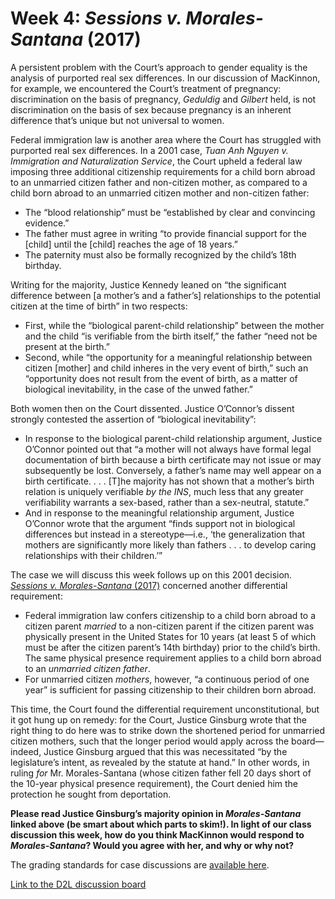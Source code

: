 # Week 4: *Sessions v. Morales-Santana* (2017)

A persistent problem with the Court’s approach to gender equality is the analysis of purported real sex differences. In our discussion of MacKinnon, for example, we encountered the Court’s treatment of pregnancy: discrimination on the basis of pregnancy, *Geduldig* and *Gilbert* held, is not discrimination on the basis of sex because pregnancy is an inherent difference that’s unique but not universal to women.

Federal immigration law is another area where the Court has struggled with purported real sex differences. In a 2001 case, *Tuan Anh Nguyen v. Immigration and Naturalization Service*, the Court upheld a federal law imposing three additional citizenship requirements for a child born abroad to an unmarried citizen father and non-citizen mother, as compared to a child born abroad to an unmarried citizen mother and non-citizen father:

- The “blood relationship” must be “established by clear and convincing evidence.”
- The father must agree in writing “to provide financial support for the [child] until the [child] reaches the age of 18 years.”
- The paternity must also be formally recognized by the child’s 18th birthday.

Writing for the majority, Justice Kennedy leaned on “the significant difference between [a mother’s and a father’s] relationships to the potential citizen at the time of birth” in two respects:

- First, while the “biological parent-child relationship” between the mother and the child “is verifiable from the birth itself,” the father “need not be present at the birth.”
- Second, while “the opportunity for a meaningful relationship between citizen [mother] and child inheres in the very event of birth,” such an “opportunity does not result from the event of birth, as a matter of biological inevitability, in the case of the unwed father.”

Both women then on the Court dissented. Justice O’Connor’s dissent strongly contested the assertion of “biological inevitability”:

- In response to the biological parent-child relationship argument, Justice O’Connor pointed out that “a mother will not always have formal legal documentation of birth because a birth certificate may not issue or may subsequently be lost. Conversely, a father’s name may well appear on a birth certificate. . . . [T]he majority has not shown that a mother’s birth relation is uniquely verifiable *by the INS*, much less that any greater verifiability warrants a sex-based, rather than a sex-neutral, statute.”
- And in response to the meaningful relationship argument, Justice O’Connor wrote that the argument “finds support not in biological differences but instead in a stereotype—i.e., ‘the generalization that mothers are significantly more likely than fathers . . . to develop caring relationships with their children.’”

The case we will discuss this week follows up on this 2001 decision. [*Sessions v. Morales-Santana* (2017)](https://www.supremecourt.gov/opinions/16pdf/15-1191_2a34.pdf) concerned another differential requirement:

- Federal immigration law confers citizenship to a child born abroad to a citizen parent *married* to a non-citizen parent if the citizen parent was physically present in the United States for 10 years (at least 5 of which must be after the citizen parent’s 14th birthday) prior to the child’s birth. The same physical presence requirement applies to a child born abroad to an *unmarried citizen father*.
- For unmarried citizen *mothers*, however, “a continuous period of one year” is sufficient for passing citizenship to their children born abroad.

This time, the Court found the differential requirement unconstitutional, but it got hung up on remedy: for the Court, Justice Ginsburg wrote that the right thing to do here was to strike down the shortened period for unmarried citizen mothers, such that the longer period would apply across the board—indeed, Justice Ginsburg argued that this was necessitated “by the legislature’s intent, as revealed by the statute at hand.” In other words, in ruling *for* Mr. Morales-Santana (whose citizen father fell 20 days short of the 10-year physical presence requirement), the Court denied him the protection he sought from deportation.

**Please read Justice Ginsburg’s majority opinion in *Morales-Santana* linked above (be smart about which parts to skim!). In light of our class discussion this week, how do you think MacKinnon would respond to *Morales-Santana*? Would you agree with her, and why or why not?**

The grading standards for case discussions are [available here](https://github.com/dingherself/phil-324/blob/main/case-discussions/00-grading-standards.md).

[Link to the D2L discussion board](https://d2l.arizona.edu/d2l/le/1294813/discussions/topics/1145090/View)